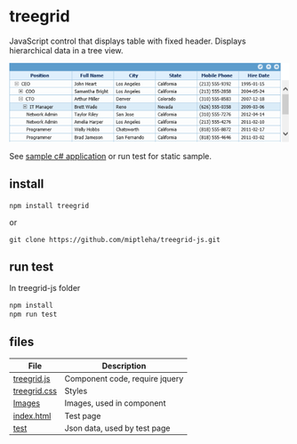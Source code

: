# treegrid
JavaScript control that displays table with fixed header. Displays hierarchical data in a tree view.

![treegrid](demo.png)

See [sample c# application](https://github.com/miptleha/treegrid-core) or run test for static sample.

## install
```
npm install treegrid
```

or

```
git clone https://github.com/miptleha/treegrid-js.git
```

## run test
In treegrid-js folder
```
npm install
npm run test
```

## files
 File | Description
 --- | --- 
 [treegrid.js](src/treegrid.js) | Component code, require jquery
 [treegrid.css](src/treegrid.css) | Styles
 [Images](src/Images) | Images, used in component
 [index.html](index.html) | Test page
 [test](test) | Json data, used by test page
